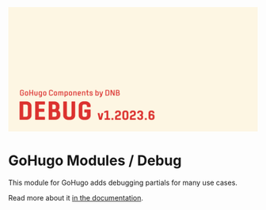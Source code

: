 ![](../../documentation/hugo-debug/header-card.png)

# GoHugo Modules / Debug

This module for GoHugo adds debugging partials for many use cases.

Read more about it [in the documentation](https://kollitsch.dev/components/hugo-debug).
